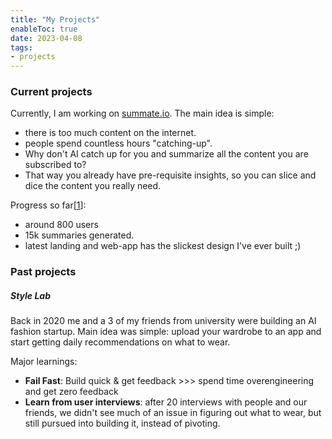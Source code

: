 ```yaml
---
title: "My Projects"
enableToc: true
date: 2023-04-08
tags:
- projects
---
```

### Current projects
Currently, I am working on [summate.io](https://summate.io). The main idea is simple:
- there is too much content on the internet.
- people spend countless hours "catching-up". 
- Why don't AI catch up for you and summarize all the content you are subscribed to?
- That way you already have pre-requisite insights, so you can slice and dice the content you really need.


Progress so far[[1](https://x.com/0xRaduan/status/1686409392475000832?s=20)]:
- around 800 users
- 15k summaries generated.
- latest landing and web-app has the slickest design I've ever built ;)

### Past projects
##### Style Lab
Back in 2020 me and a 3 of my friends from university were building an AI fashion startup. Main idea was simple: upload your wardrobe to an app and start getting daily recommendations on what to wear.

Major learnings:
- **Fail Fast**: Build quick & get feedback >>> spend time overengineering and get zero feedback
- **Learn from user interviews**: after 20 interviews with people and our friends, we didn't see much of an issue in figuring out what to wear, but still pursued into building it, instead of pivoting.